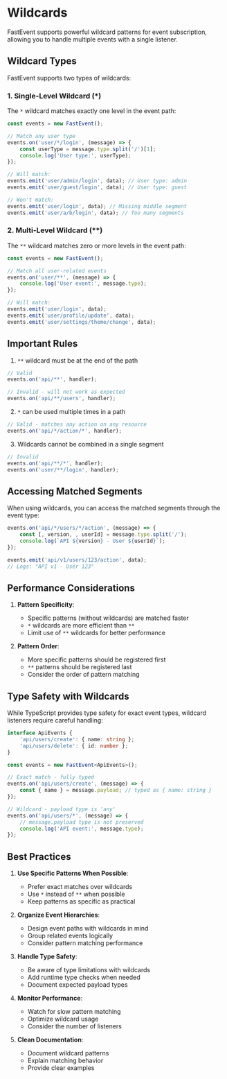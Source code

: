 # Wildcards

FastEvent supports powerful wildcard patterns for event subscription, allowing you to handle multiple events with a single listener.

## Wildcard Types

FastEvent supports two types of wildcards:

### 1. Single-Level Wildcard (\*)

The `*` wildcard matches exactly one level in the event path:

```typescript
const events = new FastEvent();

// Match any user type
events.on('user/*/login', (message) => {
    const userType = message.type.split('/')[1];
    console.log('User type:', userType);
});

// Will match:
events.emit('user/admin/login', data); // User type: admin
events.emit('user/guest/login', data); // User type: guest

// Won't match:
events.emit('user/login', data); // Missing middle segment
events.emit('user/a/b/login', data); // Too many segments
```

### 2. Multi-Level Wildcard (\*\*)

The `**` wildcard matches zero or more levels in the event path:

```typescript
const events = new FastEvent();

// Match all user-related events
events.on('user/**', (message) => {
    console.log('User event:', message.type);
});

// Will match:
events.emit('user/login', data);
events.emit('user/profile/update', data);
events.emit('user/settings/theme/change', data);
```

## Important Rules

1. `**` wildcard must be at the end of the path

```typescript
// Valid
events.on('api/**', handler);

// Invalid - will not work as expected
events.on('api/**/users', handler);
```

2. `*` can be used multiple times in a path

```typescript
// Valid - matches any action on any resource
events.on('api/*/action/*', handler);
```

3. Wildcards cannot be combined in a single segment

```typescript
// Invalid
events.on('api/**/*', handler);
events.on('user/**/login', handler);
```

## Accessing Matched Segments

When using wildcards, you can access the matched segments through the event type:

```typescript
events.on('api/*/users/*/action', (message) => {
    const [, version, , userId] = message.type.split('/');
    console.log(`API ${version} - User ${userId}`);
});

events.emit('api/v1/users/123/action', data);
// Logs: "API v1 - User 123"
```

## Performance Considerations

1. **Pattern Specificity**:

    - Specific patterns (without wildcards) are matched faster
    - `*` wildcards are more efficient than `**`
    - Limit use of `**` wildcards for better performance

2. **Pattern Order**:
    - More specific patterns should be registered first
    - `**` patterns should be registered last
    - Consider the order of pattern matching

## Type Safety with Wildcards

While TypeScript provides type safety for exact event types, wildcard listeners require careful handling:

```typescript
interface ApiEvents {
    'api/users/create': { name: string };
    'api/users/delete': { id: number };
}

const events = new FastEvent<ApiEvents>();

// Exact match - fully typed
events.on('api/users/create', (message) => {
    const { name } = message.payload; // typed as { name: string }
});

// Wildcard - payload type is 'any'
events.on('api/users/*', (message) => {
    // message.payload type is not preserved
    console.log('API event:', message.type);
});
```

## Best Practices

1. **Use Specific Patterns When Possible**:

    - Prefer exact matches over wildcards
    - Use `*` instead of `**` when possible
    - Keep patterns as specific as practical

2. **Organize Event Hierarchies**:

    - Design event paths with wildcards in mind
    - Group related events logically
    - Consider pattern matching performance

3. **Handle Type Safety**:

    - Be aware of type limitations with wildcards
    - Add runtime type checks when needed
    - Document expected payload types

4. **Monitor Performance**:

    - Watch for slow pattern matching
    - Optimize wildcard usage
    - Consider the number of listeners

5. **Clean Documentation**:
    - Document wildcard patterns
    - Explain matching behavior
    - Provide clear examples
